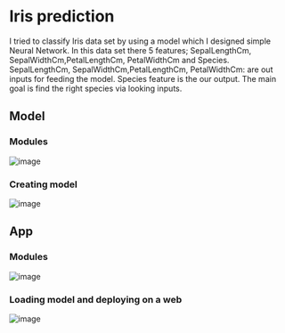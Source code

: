 # Iris prediction
  I tried to classify Iris data set by using a model which I designed simple Neural Network. In this data set there 5 features; SepalLengthCm, SepalWidthCm,PetalLengthCm, PetalWidthCm and Species. SepalLengthCm, SepalWidthCm,PetalLengthCm, PetalWidthCm: are out inputs for feeding the model. Species feature is the our output. The main goal is find the right species via looking inputs. 
  
## Model
### Modules
![image](https://user-images.githubusercontent.com/73399484/176393844-45406425-3344-40d2-96c0-09646d99fa67.png)

### Creating model
![image](https://user-images.githubusercontent.com/73399484/176391459-a5747057-4e7c-4f05-bdd3-b60abe1e4069.png)

## App
### Modules
![image](https://user-images.githubusercontent.com/73399484/176394048-cf6c323e-217f-4d75-8267-558955451790.png)

### Loading model and deploying on a web
![image](https://user-images.githubusercontent.com/73399484/176392923-b29b2883-6838-44d5-9239-245eb9a752a1.png)

